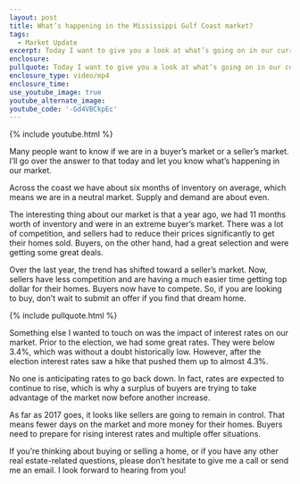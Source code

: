 ```yaml
---
layout: post
title: What’s happening in the Mississippi Gulf Coast market?
tags:
  - Market Update
excerpt: Today I want to give you a look at what’s going on in our current market.
enclosure:
pullquote: Today I want to give you a look at what’s going on in our current market.
enclosure_type: video/mp4
enclosure_time:
use_youtube_image: true
youtube_alternate_image:
youtube_code: '-Gd4VBCkpEc'
---
```



{% include youtube.html %}

Many people want to know if we are in a buyer’s market or a seller’s market. I’ll go over the answer to that today and let you know what’s happening in our market.

Across the coast we have about six months of inventory on average, which means we are in a neutral market. Supply and demand are about even.

The interesting thing about our market is that a year ago, we had 11 months worth of inventory and were in an extreme buyer’s market. There was a lot of competition, and sellers had to reduce their prices significantly to get their homes sold. Buyers, on the other hand, had a great selection and were getting some great deals.

Over the last year, the trend has shifted toward a seller’s market. Now, sellers have less competition and are having a much easier time getting top dollar for their homes. Buyers now have to compete. So, if you are looking to buy, don’t wait to submit an offer if you find that dream home.

{% include pullquote.html %}

Something else I wanted to touch on was the impact of interest rates on our market. Prior to the election, we had some great rates. They were below 3.4%, which was without a doubt historically low. However, after the election interest rates saw a hike that pushed them up to almost 4.3%.

No one is anticipating rates to go back down. In fact, rates are expected to continue to rise, which is why a surplus of buyers are trying to take advantage of the market now before another increase.

As far as 2017 goes, it looks like sellers are going to remain in control. That means fewer days on the market and more money for their homes. Buyers need to prepare for rising interest rates and multiple offer situations.

If you’re thinking about buying or selling a home, or if you have any other real estate-related questions, please don’t hesitate to give me a call or send me an email. I look forward to hearing from you!